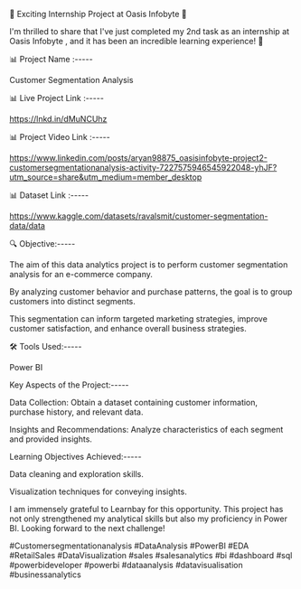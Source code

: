 🚀 Exciting Internship Project at Oasis Infobyte 🚀

I'm thrilled to share that I've just completed my 2nd task as an internship at Oasis Infobyte , and it has been an incredible learning experience! 🎉

📊 Project Name :-----

Customer Segmentation Analysis

📊 Live Project Link :-----

https://lnkd.in/dMuNCUhz

📊 Project Video Link :-----

https://www.linkedin.com/posts/aryan98875_oasisinfobyte-project2-customersegmentationanalysis-activity-7227575946545922048-yhJF?utm_source=share&utm_medium=member_desktop

📊 Dataset Link :-----

https://www.kaggle.com/datasets/ravalsmit/customer-segmentation-data/data

🔍 Objective:-----

The aim of this data analytics project is to perform customer segmentation analysis for an e-commerce company.

By analyzing customer behavior and purchase patterns, the goal is to group customers into distinct segments.

This segmentation can inform targeted marketing strategies, improve customer satisfaction, and enhance overall business strategies.

🛠️ Tools Used:-----

Power BI

Key Aspects of the Project:-----

Data Collection:
Obtain a dataset containing customer information, purchase history, and relevant data.

Insights and Recommendations:
Analyze characteristics of each segment and provided insights.

Learning Objectives Achieved:-----

Data cleaning and exploration skills.

Visualization techniques for conveying insights.

I am immensely grateful to Learnbay for this opportunity. This project has not only strengthened my analytical skills but also my proficiency in Power BI. Looking forward to the next challenge!

#Customersegmentationanalysis #DataAnalysis #PowerBI #EDA #RetailSales #DataVisualization #sales #salesanalytics #bi #dashboard #sql #powerbideveloper #powerbi #dataanalysis #datavisualisation #businessanalytics
